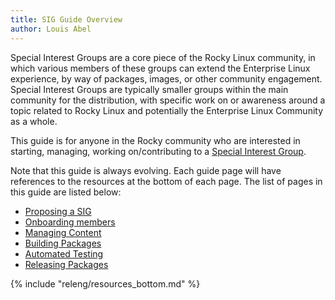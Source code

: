 ```yaml
---
title: SIG Guide Overview
author: Louis Abel
---
```


Special Interest Groups are a core piece of the Rocky Linux community, in which
various members of these groups can extend the Enterprise Linux experience, by
way of packages, images, or other community engagement. Special Interest Groups
are typically smaller groups within the main community for the distribution,
with specific work on or awareness around a topic related to Rocky Linux and
potentially the Enterprise Linux Community as a whole.

This guide is for anyone in the Rocky community who are interested in starting,
managing, working on/contributing to a [Special Interest Group](../index.md).

Note that this guide is always evolving. Each guide page will have references
to the resources at the bottom of each page. The list of pages in this guide are
listed below:

* [Proposing a SIG](proposal.md)
* [Onboarding members](onboarding.md)
* [Managing Content](content.md)
* [Building Packages](build.md)
* [Automated Testing](testing.md)
* [Releasing Packages](release.md)

{% include "releng/resources_bottom.md" %}
